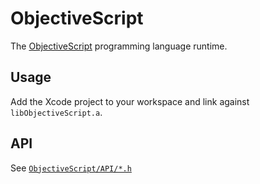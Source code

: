 # ObjectiveScript

The [ObjectiveScript](https://objs.dev) programming language runtime.

## Usage

Add the Xcode project to your workspace and link against `libObjectiveScript.a`.

## API

See [`ObjectiveScript/API/*.h`](https://github.com/kabiroberai/ObjectiveScript/tree/master/ObjectiveScript/API)
